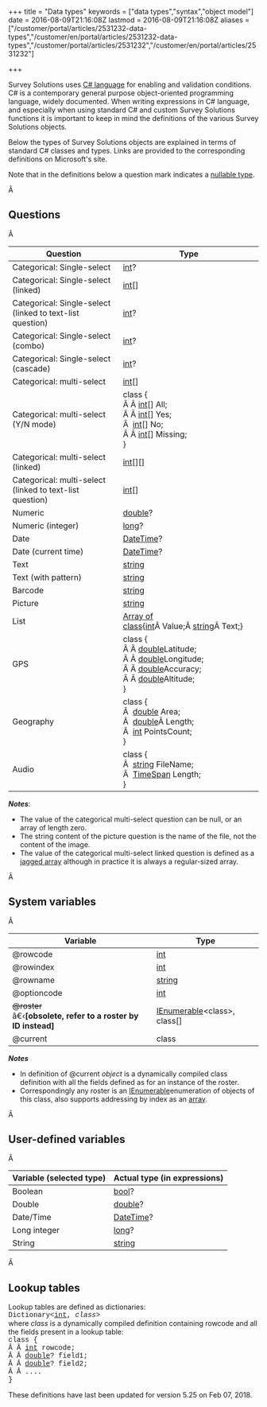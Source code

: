 ﻿+++
title = "Data types"
keywords = ["data types","syntax","object model"]
date = 2016-08-09T21:16:08Z
lastmod = 2016-08-09T21:16:08Z
aliases = ["/customer/portal/articles/2531232-data-types","/customer/en/portal/articles/2531232-data-types","/customer/portal/articles/2531232","/customer/en/portal/articles/2531232"]

+++

Survey Solutions uses [C\#
language](https://en.wikipedia.org/wiki/C_Sharp_(programming_language))
for enabling and validation conditions. C\# is a contemporary general
purpose object-oriented programming language, widely documented. When
writing expressions in C\# language, and especially when using standard
C\# and custom Survey Solutions functions it is important to keep in
mind the definitions of the various Survey Solutions objects.  
  
Below the types of Survey Solutions objects are explained in terms of
standard C\# classes and types. Links are provided to the corresponding
definitions on Microsoft's site.  
  
Note that in the definitions below a question mark indicates a [nullable
type](https://msdn.microsoft.com/en-us/library/system.nullable(v=vs.110).aspx).  
  
Â 

Questions
---------

Â 

<table>
<thead>
<tr class="header">
<th><strong>Question</strong></th>
<th><strong>Type</strong></th>
</tr>
</thead>
<tbody>
<tr class="odd">
<td>Categorical: Single-select</td>
<td><a href="https://docs.microsoft.com/en-us/dotnet/csharp/language-reference/keywords/int">int</a>?</td>
</tr>
<tr class="even">
<td>Categorical: Single-select (linked)</td>
<td><a href="https://docs.microsoft.com/en-us/dotnet/csharp/language-reference/keywords/int">int</a>[]</td>
</tr>
<tr class="odd">
<td>Categorical: Single-select (linked to text-list question)</td>
<td><a href="https://docs.microsoft.com/en-us/dotnet/csharp/language-reference/keywords/int">int</a>?</td>
</tr>
<tr class="even">
<td>Categorical: Single-select (combo)</td>
<td><a href="https://docs.microsoft.com/en-us/dotnet/csharp/language-reference/keywords/int">int</a>?</td>
</tr>
<tr class="odd">
<td>Categorical: Single-select (cascade)</td>
<td><a href="https://docs.microsoft.com/en-us/dotnet/csharp/language-reference/keywords/int">int</a>?</td>
</tr>
<tr class="even">
<td>Categorical: multi-select</td>
<td><a href="https://docs.microsoft.com/en-us/dotnet/csharp/language-reference/keywords/int">int</a>[]</td>
</tr>
<tr class="odd">
<td>Categorical: multi-select (Y/N mode)</td>
<td>class {<br />
Â Â <a href="https://docs.microsoft.com/en-us/dotnet/csharp/language-reference/keywords/int">int</a>[] All;<br />
Â Â <a href="https://docs.microsoft.com/en-us/dotnet/csharp/language-reference/keywords/int">int</a>[] Yes;<br />
Â  <a href="https://docs.microsoft.com/en-us/dotnet/csharp/language-reference/keywords/int">int</a>[] No;<br />
Â Â <a href="https://docs.microsoft.com/en-us/dotnet/csharp/language-reference/keywords/int">int</a>[] Missing;<br />
}</td>
</tr>
<tr class="even">
<td>Categorical: multi-select (linked)</td>
<td><a href="https://docs.microsoft.com/en-us/dotnet/csharp/language-reference/keywords/int">int</a>[][]</td>
</tr>
<tr class="odd">
<td>Categorical: multi-select (linked to text-list question)</td>
<td><a href="https://docs.microsoft.com/en-us/dotnet/csharp/language-reference/keywords/int">int</a>[]</td>
</tr>
<tr class="even">
<td>Numeric</td>
<td><a href="https://msdn.microsoft.com/en-us/library/678hzkk9.aspx">double</a>?</td>
</tr>
<tr class="odd">
<td>Numeric (integer)</td>
<td><a href="https://msdn.microsoft.com/en-us/library/ctetwysk.aspx">long</a>?</td>
</tr>
<tr class="even">
<td>Date</td>
<td><a href="https://msdn.microsoft.com/en-us/library/system.datetime(v=vs.110).aspx">DateTime</a>?</td>
</tr>
<tr class="odd">
<td>Date (current time)</td>
<td><a href="https://msdn.microsoft.com/en-us/library/system.datetime(v=vs.110).aspx">DateTime</a>?</td>
</tr>
<tr class="even">
<td>Text</td>
<td><a href="https://msdn.microsoft.com/en-us/library/362314fe.aspx">string</a></td>
</tr>
<tr class="odd">
<td>Text (with pattern)</td>
<td><a href="https://msdn.microsoft.com/en-us/library/362314fe.aspx">string</a></td>
</tr>
<tr class="even">
<td>Barcode</td>
<td><a href="https://msdn.microsoft.com/en-us/library/362314fe.aspx">string</a></td>
</tr>
<tr class="odd">
<td>Picture</td>
<td><a href="https://msdn.microsoft.com/en-us/library/362314fe.aspx">string</a></td>
</tr>
<tr class="even">
<td>List</td>
<td><a href="https://msdn.microsoft.com/en-us/library/system.array(v=vs.110).aspx">Array of class</a>{<a href="https://docs.microsoft.com/en-us/dotnet/csharp/language-reference/keywords/int">int</a>Â Value;Â <a href="https://msdn.microsoft.com/en-us/library/362314fe.aspx">string</a>Â Text;}</td>
</tr>
<tr class="odd">
<td>GPS</td>
<td>class {<br />
Â Â <a href="https://msdn.microsoft.com/en-us/library/678hzkk9.aspx">double</a>Latitude;<br />
Â Â <a href="https://msdn.microsoft.com/en-us/library/678hzkk9.aspx">double</a>Longitude;<br />
Â Â <a href="https://msdn.microsoft.com/en-us/library/678hzkk9.aspx">double</a>Accuracy;<br />
Â Â <a href="https://msdn.microsoft.com/en-us/library/678hzkk9.aspx">double</a>Altitude;<br />
}</td>
</tr>
<tr class="even">
<td>Geography</td>
<td>class {<br />
Â  <a href="http://msdn.microsoft.com/en-us/library/678hzkk9.aspx">double</a> Area;<br />
Â  <a href="http://msdn.microsoft.com/en-us/library/678hzkk9.aspx">double</a>Â Length;<br />
Â  <a href="http://docs.microsoft.com/en-us/dotnet/csharp/language-reference/keywords/int">int</a> PointsCount;<br />
}</td>
</tr>
<tr class="odd">
<td>Audio</td>
<td>class {<br />
Â  <a href="https://msdn.microsoft.com/en-us/library/362314fe.aspx">string</a> FileName;<br />
Â  <a href="https://msdn.microsoft.com/en-us/library/system.timespan(v=vs.110).aspx">TimeSpan</a> Length;<br />
}</td>
</tr>
</tbody>
</table>

  
***Notes***:

-   The value of the categorical multi-select question can be null, or
    an array of length zero.
-   The string content of the picture question is the name of the file,
    not the content of the image.
-   The value of the categorical multi-select linked question is defined
    as a [jagged
    array](https://msdn.microsoft.com/en-us/library/2s05feca.aspx)
    although in practice it is always a regular-sized array.

  
  
Â 

System variables
----------------

Â 

<table>
<thead>
<tr class="header">
<th><strong>Variable</strong></th>
<th><strong>Type</strong></th>
</tr>
</thead>
<tbody>
<tr class="odd">
<td>@rowcode</td>
<td><a href="https://docs.microsoft.com/en-us/dotnet/csharp/language-reference/keywords/int">int</a></td>
</tr>
<tr class="even">
<td>@rowindex</td>
<td><a href="https://msdn.microsoft.com/en-us/library/5kzh1b5w.aspx">int</a></td>
</tr>
<tr class="odd">
<td>@rowname</td>
<td><a href="https://msdn.microsoft.com/en-us/library/362314fe.aspx">string</a></td>
</tr>
<tr class="even">
<td>@optioncode</td>
<td><a href="https://msdn.microsoft.com/en-us/library/5kzh1b5w.aspx">int</a></td>
</tr>
<tr class="odd">
<td><del>@roster</del><br />
â€‹<strong>[obsolete, refer to a roster by ID instead]</strong></td>
<td><a href="https://msdn.microsoft.com/en-us/library/system.collections.ienumerable(v=vs.110).aspx">IEnumerable</a>&lt;class&gt;, class[]</td>
</tr>
<tr class="even">
<td>@current</td>
<td>class</td>
</tr>
</tbody>
</table>

  
***Notes***

-   In definition of @current *object* is a dynamically compiled class
    definition with all the fields defined as for an instance of the
    roster.
-   Correspondingly any roster is an
    [IEnumerable](https://msdn.microsoft.com/en-us/library/system.collections.ienumerable(v=vs.110).aspx)enumeration
    of objects of this class, also supports addressing by index as an
    [array](https://msdn.microsoft.com/en-us/library/0a7fscd0.aspx).

  
  
Â 

User-defined variables
----------------------

Â 

<table>
<thead>
<tr class="header">
<th><strong>Variable (selected type)</strong></th>
<th><strong>Actual type (in expressions)</strong></th>
</tr>
</thead>
<tbody>
<tr class="odd">
<td>Boolean</td>
<td><a href="https://msdn.microsoft.com/en-us/library/c8f5xwh7.aspx">bool</a>?</td>
</tr>
<tr class="even">
<td>Double</td>
<td><a href="http://msdn.microsoft.com/en-us/library/678hzkk9.aspx">double</a>?</td>
</tr>
<tr class="odd">
<td>Date/Time</td>
<td><a href="http://msdn.microsoft.com/en-us/library/system.datetime(v=vs.110).aspx">DateTime</a>?</td>
</tr>
<tr class="even">
<td>Long integer</td>
<td><a href="https://msdn.microsoft.com/en-us/library/ctetwysk.aspx">long</a>?</td>
</tr>
<tr class="odd">
<td>String</td>
<td><a href="http://msdn.microsoft.com/en-us/library/362314fe.aspx">string</a></td>
</tr>
</tbody>
</table>

  
  
Â 

Lookup tables
-------------

  
Lookup tables are defined as dictionaries:  
<span
style="font-family:courier new,courier,monospace;">Dictionary&lt;[int](https://docs.microsoft.com/en-us/dotnet/csharp/language-reference/keywords/int),
*class*&gt;</span>  
where *class* is a dynamically compiled definition containing rowcode
and all the fields present in a lookup table:  
<span style="font-family:courier new,courier,monospace;">class {  
Â Â [int](https://docs.microsoft.com/en-us/dotnet/csharp/language-reference/keywords/int)
rowcode;  
Â Â [double](https://msdn.microsoft.com/en-us/library/678hzkk9.aspx)?
field1;  
Â Â [double](https://msdn.microsoft.com/en-us/library/678hzkk9.aspx)?
field2;  
Â Â ....  
}</span>  
  
These definitions have last been updated for version 5.25 on Feb 07,
2018.
